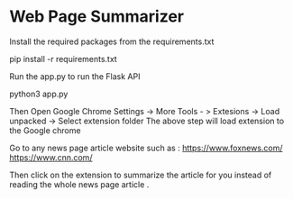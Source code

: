 # Web Page Summarizer

Install the required packages from the requirements.txt

pip install -r requirements.txt

Run the app.py to run the Flask API

python3 app.py

Then Open Google Chrome Settings -> More Tools - > Extesions -> Load unpacked -> Select extension folder
The above step will load extension to the Google chrome 

Go to any news page article website such as :
https://www.foxnews.com/
https://www.cnn.com/

Then click on the extension to summarize the article for you instead of reading the whole news page article .
